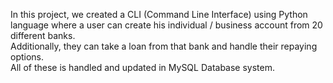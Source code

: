 In this project, we created a  CLI (Command Line Interface) using Python language where a user can create his individual / business account from 20 different banks. <br>
Additionally, they can take a loan from that bank and handle their repaying options. <br>
All of these is handled and updated in MySQL Database system.
